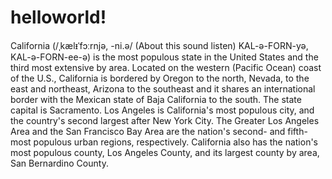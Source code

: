 # helloworld!
California (/ˌkælᵻˈfɔːrnjə, -ni.ə/ (About this sound listen) KAL-ə-FORN-yə, KAL-ə-FORN-ee-ə) is the most populous state in the United States and the third most extensive by area. Located on the western (Pacific Ocean) coast of the U.S., California is bordered by Oregon to the north, Nevada, to the east and northeast, Arizona to the southeast and it shares an international border with the Mexican state of Baja California to the south. The state capital is Sacramento. Los Angeles is California's most populous city, and the country's second largest after New York City. The Greater Los Angeles Area and the San Francisco Bay Area are the nation's second- and fifth-most populous urban regions, respectively. California also has the nation's most populous county, Los Angeles County, and its largest county by area, San Bernardino County.
